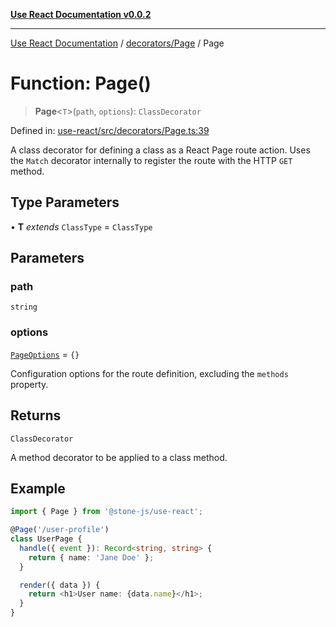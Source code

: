 [**Use React Documentation v0.0.2**](../../../README.md)

***

[Use React Documentation](../../../modules.md) / [decorators/Page](../README.md) / Page

# Function: Page()

> **Page**\<`T`\>(`path`, `options`): `ClassDecorator`

Defined in: [use-react/src/decorators/Page.ts:39](https://github.com/stonemjs/use-react/blob/35b6e6a63b128df8b7d2db68dda3eb3286adfc69/src/decorators/Page.ts#L39)

A class decorator for defining a class as a React Page route action.
Uses the `Match` decorator internally to register the route with the HTTP `GET` method.

## Type Parameters

• **T** *extends* `ClassType` = `ClassType`

## Parameters

### path

`string`

### options

[`PageOptions`](../interfaces/PageOptions.md) = `{}`

Configuration options for the route definition, excluding the `methods` property.

## Returns

`ClassDecorator`

A method decorator to be applied to a class method.

## Example

```typescript
import { Page } from '@stone-js/use-react';

@Page('/user-profile')
class UserPage {
  handle({ event }): Record<string, string> {
    return { name: 'Jane Doe' };
  }

  render({ data }) {
    return <h1>User name: {data.name}</h1>;
  }
}
```
